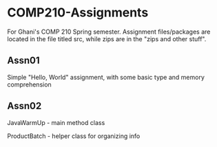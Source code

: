 # COMP210-Assignments
For Ghani's COMP 210 Spring semester. 
Assignment files/packages are located in the file titled src, while zips are in the "zips and other stuff".

## Assn01
Simple "Hello, World" assignment, with some basic type and memory comprehension

## Assn02
JavaWarmUp - main method class

ProductBatch - helper class for organizing info
